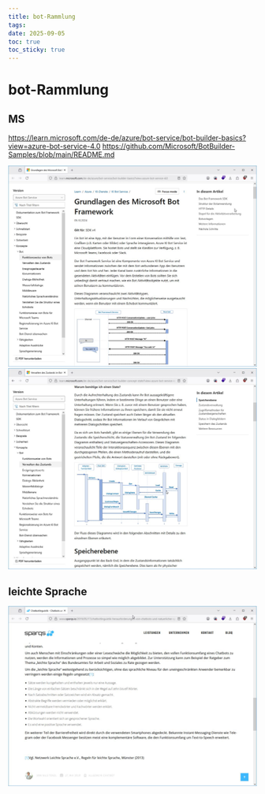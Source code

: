 ```yaml
---
title: bot-Rammlung
tags: 
date: 2025-09-05
toc: true
toc_sticky: true
---
```


# bot-Rammlung

## MS


https://learn.microsoft.com/de-de/azure/bot-service/bot-builder-basics?view=azure-bot-service-4.0
https://github.com/Microsoft/BotBuilder-Samples/blob/main/README.md

![](../_asset/2025-09-05-bot-Rammlung-20250905085244.jpg)
![](../_asset/2025-09-05-bot-Rammlung-20250905085317.jpg)


## leichte Sprache 

![](../_asset/2025-09-05-bot-Rammlung-20250905085924.jpg)

